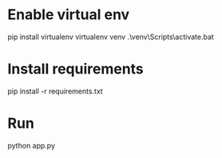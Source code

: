 # Enable virtual env
pip install virtualenv
virtualenv venv
.\venv\Scripts\activate.bat

# Install requirements
pip install -r requirements.txt

# Run
python app.py